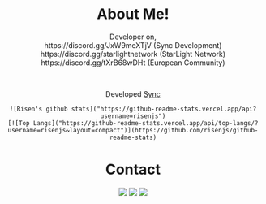 <div align="center">
  <h1>About Me!</h1>
  <p>Developer on,<br>
https://discord.gg/JxW9meXTjV (Sync Development)<br>
https://discord.gg/starlightnetwork (StarLight Network)<br>
https://discord.gg/tXrB68wDHt (European Community)<br></p>
  <br>
  <p>Developed <a href="https://top.gg/bot/877911101264785478">Sync</a>

    ![Risen's github stats]("https://github-readme-stats.vercel.app/api?username=risenjs")
    [![Top Langs]("https://github-readme-stats.vercel.app/api/top-langs/?username=risenjs&layout=compact")](https://github.com/risenjs/github-readme-stats)

  <h1>Contact</h1>
  <a href="https://discord.com/users/850128679819804674" target="_blank"><img src="https://shields.io/badge/DİSCORD-111111.svg?&style=for-the-badge&logo=discord"></a>
  <a href="https://www.instagram.com/risenizm/" target="_blank"><img src="https://shields.io/badge/Instagram-111111.svg?&style=for-the-badge&logo=instagram"></a>
  <a href="https://github.com/risenjs" target="_blank"><img src="https://shields.io/badge/GİTHUB-111111.svg?&style=for-the-badge&logo=github"></a>
</div>
